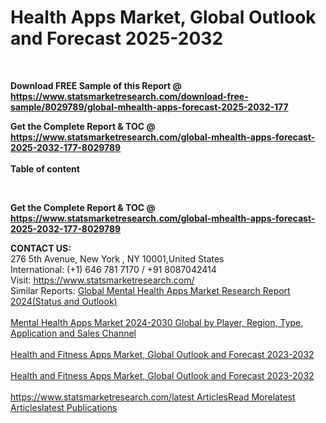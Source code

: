 <h1>Health Apps Market, Global Outlook and Forecast 2025-2032</h1><br/><p><strong>Download FREE Sample of this Report @ <a href="https://www.statsmarketresearch.com/download-free-sample/8029789/global-mhealth-apps-forecast-2025-2032-177">https://www.statsmarketresearch.com/download-free-sample/8029789/global-mhealth-apps-forecast-2025-2032-177</a></strong></p><div><b>Get the Complete Report & TOC @ <a href="https://www.statsmarketresearch.com/global-mhealth-apps-forecast-2025-2032-177-8029789">https://www.statsmarketresearch.com/global-mhealth-apps-forecast-2025-2032-177-8029789</a></b></div><br><b>Table of content</b><p><br><div><b>Get the Complete Report & TOC @ <a href="https://www.statsmarketresearch.com/global-mhealth-apps-forecast-2025-2032-177-8029789">https://www.statsmarketresearch.com/global-mhealth-apps-forecast-2025-2032-177-8029789</a></b></div></p> <b>CONTACT US:</b><br>276 5th Avenue, New York , NY 10001,United States<br>International: (+1) 646 781 7170 / +91 8087042414<br>Visit: <a href="https://www.statsmarketresearch.com/">https://www.statsmarketresearch.com/</a><br>Similar Reports: <a href="https://www.statsmarketresearch.com/global-mhealth-apps-forecast-2025-2032-177-8029789">Global Mental Health Apps Market Research Report 2024(Status and Outlook)</a><br/><br/><a href="https://www.statsmarketresearch.com/global-mhealth-apps-forecast-2025-2032-177-8029789">Mental Health Apps Market 2024-2030 Global by Player, Region, Type, Application and Sales Channel</a><br/><br/><a href="https://www.statsmarketresearch.com/global-mhealth-apps-forecast-2025-2032-177-8029789">Health and Fitness Apps Market, Global Outlook and Forecast 2023-2032</a><br/><br/><a href="https://www.statsmarketresearch.com/global-mhealth-apps-forecast-2025-2032-177-8029789">Health and Fitness Apps Market, Global Outlook and Forecast 2023-2032</a><br/><br/><a href="https://gyeongbokgung.com">https://www.statsmarketresearch.com/</a><a href="https://hallyeomaritime.com">latest Articles</a><a href="https://jingwansa.com">Read More</a><a href=https://nguoiviet.jp/">latest Articles</a><a href="https://www.intelmarketresearch.com/">latest Publications</a>